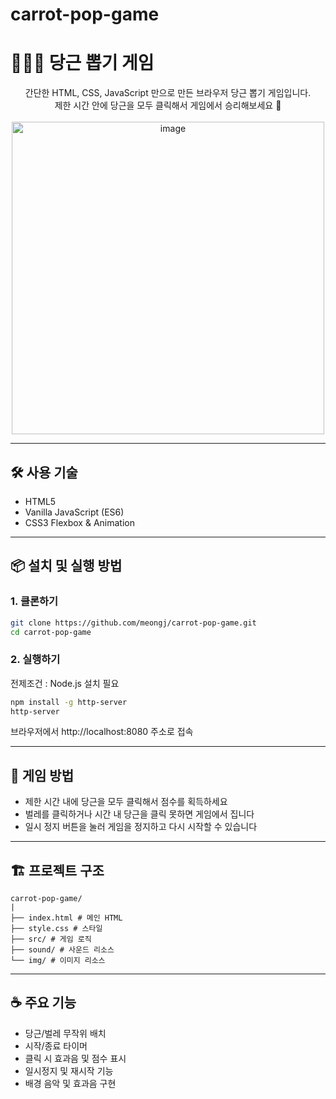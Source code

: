# carrot-pop-game

# 👩🏻‍🌾 당근 뽑기 게임

<div align="center">
  간단한 HTML, CSS, JavaScript 만으로 만든 브라우저 당근 뽑기 게임입니다. </br>
  제한 시간 안에 당근을 모두 클릭해서 게임에서 승리해보세요 🥕
</div>
</br>
<div align="center">
<img width="500" alt="image" src="https://github.com/user-attachments/assets/4bb13d5d-a6cc-45f0-a13d-d5c6ba2a223b" />
</div>

---

## 🛠️ 사용 기술

- HTML5
- Vanilla JavaScript (ES6)
- CSS3 Flexbox & Animation

---

## 📦 설치 및 실행 방법

### 1. 클론하기

```bash
git clone https://github.com/meongj/carrot-pop-game.git
cd carrot-pop-game
```

### 2. 실행하기

전제조건 : Node.js 설치 필요

```bash
npm install -g http-server
http-server
```

브라우저에서 http://localhost:8080 주소로 접속

---

## 👾 게임 방법

- 제한 시간 내에 당근을 모두 클릭해서 점수를 획득하세요
- 벌레를 클릭하거나 시간 내 당근을 클릭 못하면 게임에서 집니다
- 일시 정지 버튼을 눌러 게임을 정지하고 다시 시작할 수 있습니다

---

## 🏗️ 프로젝트 구조

```
carrot-pop-game/
|
├── index.html # 메인 HTML
├── style.css # 스타일
├── src/ # 게임 로직
├── sound/ # 사운드 리소스
└── img/ # 이미지 리소스
```
---

## ☕️ 주요 기능

- 당근/벌레 무작위 배치
- 시작/종료 타이머
- 클릭 시 효과음 및 점수 표시
- 일시정지 및 재시작 기능
- 배경 음악 및 효과음 구현




